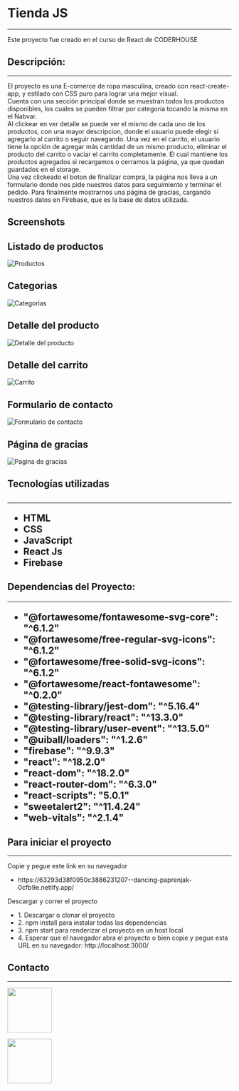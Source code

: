 <h1>Tienda JS</h1>
<hr>
<p>Este proyecto fue creado en el curso de React de CODERHOUSE</p>
<h2>Descripción:</h2>
<hr>
<p>El proyecto es una E-comerce de ropa masculina, creado con react-create-app, y estilado con CSS puro para lograr una mejor visual.
<br>
Cuenta con una sección principal donde se muestran todos los productos disponibles, los cuales se pueden filtrar por categoría tocando la misma en el Nabvar. 
<br>
Al clickear en ver detalle se puede ver el mismo de cada uno de los productos, con una mayor descripcion, donde el usuario puede elegir si agregarlo al carrito o seguir navegando.
Una vez en el carrito, el usuario tiene la opción de agregar más cantidad de un mismo producto, eliminar el producto del carrito o vaciar el carrito completamente. El cual mantiene los productos agregados si recargamos o cerramos la página, ya que quedan guardados en el storage.
<br>
Una vez clickeado el boton de finalizar compra, la página nos lleva a un formulario donde nos pide nuestros datos para seguimiento y terminar el pedido. Para finalmente mostrarnos una página de gracias, cargando nuestros datos en Firebase, que es la base de datos utilizada.</p>
<h2>Screenshots</h2>
<h2>Listado de productos </h2>
<img src="https://res.cloudinary.com/dn0jp4l3w/image/upload/v1663644644/React/products_gycht7.jpg" alt="Productos">
<h2> Categorias </h2>
<img src="https://res.cloudinary.com/dn0jp4l3w/image/upload/v1663644644/React/categoria_srmmyr.jpg" alt="Categorias">
<h2>Detalle del producto </h2>
<img src="https://res.cloudinary.com/dn0jp4l3w/image/upload/v1663644643/React/detail_nkyokv.jpg" alt="Detalle del producto">
<h2>Detalle del carrito </h2>
<img src="https://res.cloudinary.com/dn0jp4l3w/image/upload/v1663644644/React/cart_badpzo.jpg" alt="Carrito">
<h2>Formulario de contacto </h2>
<img src="https://res.cloudinary.com/dn0jp4l3w/image/upload/v1663644643/React/form_hn39c0.jpg" alt="Formulario de contacto">
<h2>Página de gracias </h2>
<img src="https://res.cloudinary.com/dn0jp4l3w/image/upload/v1663644643/React/gracias_e217wu.jpg" alt="Pagina de gracias">
<h2>Tecnologías utilizadas<h2/>
<hr>
<ul>
<li>HTML</li>
<li>CSS</li>
<li>JavaScript</li>
<li>React Js</li>
<li>Firebase</li>
</ul>
<h2>Dependencias del Proyecto:
<hr>
<ul>
<li>"@fortawesome/fontawesome-svg-core": "^6.1.2" </li>
<li>"@fortawesome/free-regular-svg-icons": "^6.1.2"</lo>
<li>"@fortawesome/free-solid-svg-icons": "^6.1.2"</li>
<li>"@fortawesome/react-fontawesome": "^0.2.0"</li>
<li>"@testing-library/jest-dom": "^5.16.4"</li>
<li>"@testing-library/react": "^13.3.0"</li>
<li>"@testing-library/user-event": "^13.5.0"</li>
<li>"@uiball/loaders": "^1.2.6"</li>
<li>"firebase": "^9.9.3"</li>
<li>"react": "^18.2.0"</li>
<li>"react-dom": "^18.2.0"</li>
<li> "react-router-dom": "^6.3.0"</li>
<li>"react-scripts": "5.0.1"</li>
<li>"sweetalert2": "^11.4.24"</li>
<li> "web-vitals": "^2.1.4"</li>
</ul>


<h2>Para iniciar el proyecto</h2>
<hr>
<p>Copie y pegue este link en su navegador</p>
<ul>
<li>https://63293d38f0950c3886231207--dancing-paprenjak-0cfb9e.netlify.app/</h4>
</ul>
<p>Descargar y correr el proyecto
<ul>
<li>1. Descargar o clonar el proyecto
<li>2. npm install para instalar todas las dependencias</li>
<li>3. npm start para renderizar el proyecto en un host local</li>
<li>4. Esperar que el navegador abra el proyecto o bien copie y pegue esta URL en su navegador: http://localhost:3000/</li>
</ul>

<h2>Contacto</h2>
<hr>
<a href="https://www.linkedin.com/in/francisco-rojas-16b713140/"><img target="_blank" src="https://cdn.jsdelivr.net/gh/devicons/devicon/icons/linkedin/linkedin-original.svg" style="width: 100px">

<a href="mailto:em.franciscorojas@gmail.com"><img target="_blank" src="https://graffica.info/wp-content/uploads/2020/10/antiguo-logo-de-gmail.jpg" style="width: 100px" >